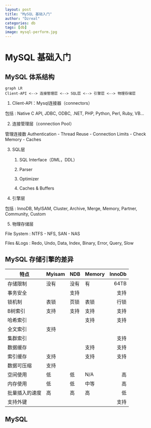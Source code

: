 ```yaml
---
layout: post
title: "MySQL 基础入门"
author: "Dzreal"
categories: db
tags: [db]
image: mysql-perform.jpg
---
```

# MySQL 基础入门

## MySQL 体系结构

```
graph LR
Client-API <--> 连接管理层 <--> SQL层 <--> 引擎层 <--> 物理存储层
```

1. Client-API：Mysql连接器（connectors）  

包括 : Native C API, JDBC, ODBC, .NET, PHP, Python, Perl, Ruby, VB...

2. 连接管理层（connection Pool）  

管理连接数
Authentication - Thread Reuse - Connection Limits - Check Memory - Caches

3. SQL层  

    1. SQL Interface（DML，DDL）  

    2. Parser  

    3. Optimizer  

    4. Caches & Buffers

4. 引擎层

包括 : InnoDB, MyISAM, Cluster, Archive, Merge, Memory, Partner, Community, Custom

5. 物理存储层

File System : NTFS - NFS, SAN - NAS

Files &Logs : Redo, Undo, Data, Index, Binary, Error, Query, Slow 


## MySQL 存储引擎的差异

特点 | Myisam | NDB | Memory |InnoDb
---  | --- | --- | --- | ---:
存储限制 | 没有 | 没有 | 有 | 64TB
事务安全 |      | 支持 |     | 支持
锁机制   | 表锁 | 页锁 | 表锁 | 行锁
B树索引  | 支持 | 支持 | 支持 | 支持
哈希索引 |      |      | 支持 | 支持
全文索引 | 支持 |      |      | 
集群索引 |      |      |      | 支持
数据缓存 |      |      | 支持 | 支持
索引缓存 | 支持 |      | 支持 | 支持
数据可压缩 | 支持 |    |      |     
空间使用 |  低  |  低  |  N/A | 高    
内存使用 |  低  |  低  |  中等 | 高     
批量插入的速度 | 高  | 高  | 高  | 低
支持外键 |      |      |      | 支持   


## MySQL 
